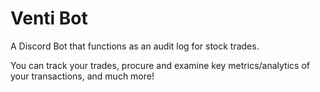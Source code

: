 # Venti Bot

A Discord Bot that functions as an audit log for stock trades.

You can track your trades, procure and examine key metrics/analytics of your transactions, and much more!